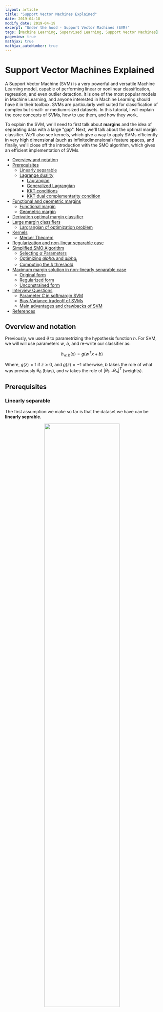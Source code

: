 ```yaml
---
layout: article
title: "Support Vector Machines Explained"
date: 2019-04-18
modify_date: 2019-04-19
excerpt: "Under the hood - Support Vector Machines (SVM)"
tags: [Machine Learning, Supervised Learning, Support Vector Machines]
pageview: true
mathjax: true
mathjax_autoNumber: true
---
```



# Support Vector Machines Explained

A Support Vector Machine (SVM) is a very powerful and versatile Machine Learning model, capable of performing linear or nonlinear classification, regression, and even outlier detection. It is one of the most popular models in Machine Learning, and anyone interested in Machine Learning should have it in their toolbox. SVMs are particularly well suited for classification of complex but small- or medium-sized datasets. In this tutorial, I will explain the core concepts of SVMs, how to use them, and how they work.

To explain the SVM, we'll need to first talk about **margins** and the idea of separating data with a large "gap". Next, we'll talk about the optimal margin classifier. We'll also see kernels, which give a way to apply SVMs efficiently in very high dimensional (such as infinitedimensional) feature spaces, and finally, we'll close off the introduction with the SMO algorithm, which gives an efficient implementation of SVMs.

- [Overview and notation](#overview-and-notation)
- [Prerequisites](#prerequisites)
  - [Linearly separable](#linearly-separable)
  - [Lagrange duality](#lagrange-duality)
    - [Lagrangian](#lagrangian)
    - [Generalized Lagrangian](#generalized-lagrangian)
    - [KKT conditions](#kkt-conditions)
    - [KKT dual complementarity condition](#kkt-dual-complementarity-condition)
- [Functional and geometric margins](#functional-and-geometric-margins)
  - [Functional margin](#functional-margin)
  - [Geometric margin](#geometric-margin)
- [Derivation optimal margin classifier](#derivation-optimal-margin-classifier)
- [Large margin classifiers](#large-margin-classifiers)
  - [Largrangian of optimization problem](#largrangian-of-optimization-problem)
- [Kernels](#kernels)
  - [Mercer Theorem](#mercer-theorem)
- [Regularization and non-linear separable case](#regularization-and-non-linear-separable-case)
- [Simplified SMO Algorithm](#simplified-smo-algorithm)
  - [Selecting $\alpha$ Parameters](#selecting-alpha-parameters)
  - [Optimizing $alpha_i$ and $alpha_j$](#optimizing-alpha_i-and-alpha_j)
  - [Computing the $b$ threshold](#computing-the-b-threshold)
- [Maximum margin solution in non-linearly separable case](#maximum-margin-solution-in-non-linearly-separable-case)
  - [Original form](#original-form)
  - [Regularized form](#regularized-form)
  - [Unconstrained form](#unconstrained-form)
- [Interview Questions](#interview-questions)
  - [Parameter $C$ in softmargin SVM](#parameter-c-in-softmargin-svm)
  - [Bias-Variance tradeoff of SVMs](#bias-variance-tradeoff-of-svms)
  - [Main advantages and drawbacks of SVM](#main-advantages-and-drawbacks-of-svm)
- [References](#references)


## Overview and notation

Previously, we used $\theta$ to parametrizing the hypothesis function $h$. For SVM, we will will use parameters $w$, $b$, and re-write our classifier as:

$$h_{w, b}(x)=g\left(w^{T} x+b\right)$$

Where, $g(z) = 1$ if $z \geq 0$, and $g(z) = −1$ otherwise, $b$ takes the role of what was previously $\theta_{0}$ (bias), and $w$ takes the role of $\left[\theta_{1} \ldots \theta_{n}\right]^{T}$ (weights).


## Prerequisites

### Linearly separable

The first assumption we make so far is that the dataset we have can be **linearly seprable**.

<div align="center">
  <img src="https://cdn-images-1.medium.com/max/1600/1*JVZ4FXVRlr1oN-4ffq_kNQ.png" width="70%">
  <p>Non-linearly separable and linearly separable. <a href="https://medium.com/@vivek.yadav/how-neural-networks-learn-nonlinear-functions-and-classify-linearly-non-separable-data-22328e7e5be1">Image resource: Vivek Yadav's Medium blog</a></p>
</div><br>

The image on the RHS is a case of linearly separable, which is possible to separate the two classes examples by using some separating hyperplane. In this case, Kernel function has been used to project low dimensional data to high dimension. Low dimensional data is not lineary separable, however, it may be linearly separable in a higher dimension.



### Lagrange duality

#### Lagrangian 

Optimization problems may be viewed from either of two perspectives, the **primal problem** or the **dual problem**.

Consider a optimzation problem as follows:

$$
\begin{aligned} {\min_{w}} \quad & {f(w)} \\ \textrm{s.t.} \quad & {h_{i}(w) \quad i=1, \dots, l} \end{aligned}
$$


Then we define the **Lagrangian** of the preceding problem as:

$$
\mathcal{L}(w, \beta) = f(w) + \sum_{i=1}^{l} \beta_{i} h_{i}(w)
$$

The $\beta_i$'s are called **Lagrange multipliers**. The next step is to take the derivatie of $\mathcal{L}$ w.r.t $w$ and $\beta$ and set to zero to solve for $w$ and $\beta$.



#### Generalized Lagrangian

As we said before, optimization can be viewed as **primal** problem as well as **dual** problem. Let us define the **primal** optimization problem:


$$
\begin{aligned} \min_{w} \quad & f(w) \\ \textrm{s.t.} \quad & g_{i}(w) \leq 0, \quad i=1, \dots, k \\ & h_{i}(w)=0, \quad i=1, \dots, l. \end{aligned}
$$


The **generalized Lagrangian** is defined as follows:


$$
\mathcal{L}(w, \alpha, \beta) = f(w) + \sum \limits_{i=1}^{k} \alpha_i g_i(w) + \sum \limits_{i=1}^{l} \beta_i h_i(w)
$$


Here, the $\alpha_i$'s and $\beta_i$ 's are the Lagrange multipliers.

We use $\mathcal{P}$ to stand for "primal". If $w$ violates any of the constraints, then we could derive that


$$
\begin{aligned} \theta_{\mathcal{P}}(w) &=\max_{\alpha, \beta : \alpha_{i} \geq 0} f(w)+\sum_{i=1}^{k} \alpha_{i} g_{i}(w)+\sum_{i=1}^{l} \beta_{i} h_{i}(w) \\ &=\infty \end{aligned}
$$


The $\theta_{\mathcal{P}}$ takes the same value as the objective if $w$ satisfies our primal constraints.


$$
\min_{w} \theta_{\mathcal{P}}(w) = \min_w \max \limits_{\alpha, \beta: \alpha_i \geq 0} \mathcal{L}(w, \alpha, \beta).
$$


We use $p^{\*}$ to stand for the **value** of the primal problem, which means that $p^{\*} = \min \limits_{w} \theta_{\mathcal{P}}(w)$. Like we defined $\mathcal{P}$ subscript as primal problem before, we use $\mathcal{D}$ subscript standing for "dual" problem.


$$
\max \limits_{\alpha, \beta: \alpha_i \geq 0} \theta_{\mathcal{D}}(\alpha, \beta) = \max \limits_{\alpha, \beta: \alpha_i \geq 0} \min_w \mathcal{L}(w, \alpha, \beta)
$$


The dual problem and primal problem are related as follows:


$$ d^{*} = \max \limits_{\alpha, \beta: \alpha_i \geq 0} \min_w \mathcal{L}(w, \alpha, \beta) \leq \min_w \max \limits_{\alpha, \beta: \alpha_i \geq 0} \mathcal{L}(w, \alpha, \beta) = p^{*}. $$


> In general, you may think $\max \min \leq \min \max$ is always true.

Under certain conditions, we can get:

$$d^{*} = p^{*}.$$


So that we can solver the dual problem in lieu of the primal problem under some conditions.


#### KKT conditions

Suppose:

- $f$ and the $g_i$'s are convex
- $h_i$'s are affine
- further assumption: $g_i$ are (strictly) feasible

this means that there exists some $w$ so that $g_i(w) < 0$ for all $i$. Under our above assumptions, there must exist $w^{\*}$ , $\alpha^{\*}$ , $\beta^{\*}$ so that $w^{\*}$ is the solution to the primal problem, $\alpha^{\*}$ , $\beta^{\*}$ are the solution to the dual problem, and moreover $p^{\*} = d^{\*} = \mathcal{L}(w^{\*}, \alpha^{\*}, \beta^{\*})$. Moreover, $w^{\*}$ , $\alpha^{\*}$ , $\beta^{\*}$ satisfy the **Karush-Kuhn-Tucker (KKT)** conditions, which are as follows:


$$
\begin{aligned} \frac{\partial}{\partial w_{i}} \mathcal{L}\left(w^{*}, \alpha^{*}, \beta^{*}\right) &=0, \quad i=1, \ldots, n \\ \frac{\partial}{\partial \beta_{i}} \mathcal{L}\left(w^{*}, \alpha^{*}, \beta^{*}\right) &=0, \quad i=1, \ldots, l \\ \alpha_{i}^{*} g_{i}\left(w^{*}\right) &=0, \quad i=1, \ldots, k \\ g_{i}\left(w^{*}\right) & \leq 0, \quad i=1, \ldots, k \\ \alpha^{*} & \geq 0, \quad i=1, \ldots, k \end{aligned}
$$


If some $w^{\*}$, $\alpha^{\*}$, $\beta^{\*}$ satisfy KKT conditions, then it is also a solution to the primal and dual problems.


#### KKT dual complementarity condition

$$\alpha_{i}^{*} g_{i}(w^{*}) = 0, \quad i=1, \ldots, k.$$

This equation is called KKT dual complementarity condition which is very useful when:

- SVM has only a small number of "support vectors".
- give convergence test when we talk about the SMO algorithm.


## Functional and geometric margins

### Functional margin

Consider training example $(x^{(i)}, y^{(i)})$, the functional margin of $(w, b)$ w.r.t. the training example is as follows:

$$
\hat{\gamma}^{(i)} = y^{(i)} (w^T x + b).
$$

A large functional margin represents a confident and a correct prediction. Given training set $S = \{ (x^{(i)}, y^{(i)}); i = 1,\dots, m \}$, we also define the functional margin of $(w, b)$ w.r.t. $S$ to be smallest of the functional margins $\hat{\gamma}$ of the individual training examples.

$$
\hat{\gamma} = \min \limits_{i=1, \dots, m} \hat{\gamma}^{(i)}.
$$


### Geometric margin

Let's now talk ablout geometric margin.


<div align="center">
  <img src="https://github.com/Zhenye-Na/Zhenye-Na.github.io/blob/master/assets/images/posts-img/intro2svm/geometric-margins.png?raw=true" width="50%">
  <p>Geometric margin. Image resource: Andrew Ng's lecture notes on SVM</p>
</div><br>

We define geometric margin as:

$$
\gamma^{(i)} = y^{(i)} \Large( \large( \frac{w}{\|w\|} \large)^T x^{(i)} + \frac{b}{\|w\|} \Large).
$$


Given training set $S = \{ (x^{(i)}, y^{(i)}); i = 1, \dots, m \}$, we define the geometric margin of $(w, b)$ w.r.t. $S$ to be smallest of the geometric margins $\gamma$ of the individual training examples.

$$
\gamma = \min \limits_{i=1, \dots, m} \gamma^{(i)}.
$$


## Derivation optimal margin classifier

We assume the training set is linearly separable and we would like to find the maximum margin classifier. We pose the following optimization problem:

$$
\begin{aligned} \max_{\gamma, w, b} \quad & \gamma \\ \textrm{ s.t. } \quad & y^{(i)}\left(w^{T} x^{(i)}+b\right) \geq \gamma, \quad i=1, \ldots, m \\ &\|w\|=1 \end{aligned}
$$


$\| w \| = 1$ ensures that the **functional margin equals to geometric margin**, but this constraint is "non-convex". So we transformed this optimization problem as follows:


$$\begin{aligned} \max_{\hat{\gamma}, w, b} \quad  & \frac{\hat{\gamma}}{\|w\|} \\ \text { s.t. } \quad  & y^{(i)}\left(w^{T} x^{(i)}+b\right) \geq \hat{\gamma}, \quad i=1, \ldots, m \end{aligned}$$

Then we scale the factor of $w$ and $b$ to make $\hat{\gamma} = 1$. Note that maximize $\hat{\gamma} / \|w\| = 1/\|w\|$ is the same thing as minimize the $\|w\|^2$. We have the following optimization problem:

$$\begin{aligned} \min_{\gamma, w, b} \quad & \frac{1}{2}\|w\|^{2} \\ \text { s.t. } \quad& y^{(i)}\left(w^{T} x^{(i)}+b\right) \geq 1, \quad i=1, \ldots, m \end{aligned}$$

Its solution gives us **optimal margin classifier** and it is a quadratic programming (QP) problem which can be solved using and QP solver.


## Large margin classifiers

According to Largrange duality we re-write the constaints as

$$\begin{aligned} \min_{\gamma, w, b} \quad & \frac{1}{2}\|w\|^{2} \\ \text { s.t. } \quad & 1-y^{(i)} (w^{T} x^{(i)}+b ) \leq 0, \quad i=1, \ldots, m \end{aligned}$$

where


$$
g_i(w) = 1 - y^{(i)} (w^T x^{(i)} + b) \leq 0
$$


From KKT dual complementarily condition, we have $\alpha_i > 0$ only for the training examples with contraints $g_i(w) = 0$, where functional margin equals to $1$. The points with the smallest margins are exactly the ones closest to the decision boundary; here, the red points that lie on the dashed lines parallel to the decision boundary. Thus, only two of the $\alpha_i$'s—namely, the ones corresponding to these training examples - will be non-zero at the optimal solution to our optimization problem. These points are called the support vectors in this problem. The fact that the number of support vectors can be much smaller than the size the training set will be useful later.

<div align="center">
  <img src="https://github.com/Zhenye-Na/Zhenye-Na.github.io/blob/master/assets/images/posts-img/intro2svm/margin.png?raw=true" width="40%">
  <p>Support Vectors. Image source <a href="http://svm.michalhaltuf.cz/support-vector-machines/">Michal's blog of "Support vector machines"</a></p>
</div><br>

Something to remember concerning support vectors:

1. functional margin $\hat{\gamma} = 1$
2. $\alpha \neq 0$
3. $g_i(w) = 0$


### Largrangian of optimization problem

The next is to derive Largrangian for the optimization problem we have:

$$
\mathcal{L}(w, b, \alpha) = \frac{1}{2} \|w\|^{2} - \sum_{i=1}^{m} \alpha_{i }\left[y^{(i)}\left(w^{T} x^{(i)}+b\right)-1\right].
$$

Then we need take the derivatives corresponding to $w$ and $\beta$ and we will get:

$$
\nabla_{w} \mathcal{L}(w, b, \alpha)=w-\sum_{i=1}^{m} \alpha_{i} y^{(i)} x^{(i)}=0 \Longrightarrow w=\sum_{i=1}^{m} \alpha_{i} y^{(i)} x^{(i)}
$$

and

$$
\frac{\partial}{\partial b} \mathcal{L}(w, b, \alpha)=\sum_{i=1}^{m} \alpha_{i} y^{(i)}=0
$$

After taking the derivatives corresponding to $w$ and $\beta$, we construct the dual optimization problem:

$$
\begin{aligned} \max_{\alpha} \quad & W(\alpha)=\sum_{i=1}^{m} \alpha_{i}-\frac{1}{2} \sum_{i, j=1}^{m} y^{(i)} y^{(j)} \alpha_{i} \alpha_{j}\left\langle x^{(i)}, x^{(j)}\right\rangle \\ \textrm{s.t.} \quad & \alpha_{i} \geq 0, \quad i=1, \ldots, m \\ & \sum_{i=1}^{m} \alpha_{i} y^{(i)}=0 \end{aligned}
$$

You may be wondering how comes the formula of $W(\alpha)$, you can follow the following steps

$$
\begin{aligned}
\mathcal{L}(w, b, \alpha) &= \frac{1}{2}\|w\|^{2}-\sum_{i=1}^{m} \alpha_{i}\left[y^{(i)}\left(w^{T} x^{(i)}+b\right)-1\right] \\
&=\frac{1}{2} w^{T} w-\sum_{i=1}^{m} \alpha_{i} y^{(i)} w^{T} x^{(i)}-\sum_{i=1}^{m} \alpha_{i} y^{(i)} b+\sum_{i=1}^{m} \alpha_{i} \\
&=\frac{1}{2} w^{T} \sum_{i=1}^{m} \alpha_{i} y^{(i)} x^{(i)}-\sum_{i=1}^{m} \alpha_{i} y^{(i)} w^{T} x^{(i)}-\sum_{i=1}^{m} \alpha_{i} y^{(i)} b+\sum_{i=1}^{m} \alpha_{i} \\ 
&=\frac{1}{2} w^{T} \sum_{i=1}^{m} \alpha_{i} y^{(i)} x^{(i)}-w^{T} \sum_{i=1}^{m} \alpha_{i} y^{(i)} x^{(i)}-\sum_{i=1}^{m} \alpha_{i} y^{(i)} b+\sum_{i=1}^{m} \alpha_{i} \\
&=-\frac{1}{2} w^{T} \sum_{i=1}^{m} \alpha_{i} y^{(i)} x^{(i)}-\sum_{i=1}^{m} \alpha_{i} y^{(i)} b+\sum_{i=1}^{m} \alpha_{i} \\
&=-\frac{1}{2} w^{T} \sum_{i=1}^{m} \alpha_{i} y^{(i)} x^{(i)}-b \sum_{i=1}^{m} \alpha_{i} y^{(i)}+\sum_{i=1}^{m} \alpha_{i} \\
&=-\frac{1}{2}\left(\sum_{i=1}^{m} \alpha_{i} y^{(i)} x^{(i)}\right)^{T} \sum_{i=1}^{m} \alpha_{i} y^{(i)} x^{(i)}-b \sum_{i=1}^{m} \alpha_{i} y^{(i)}+\sum_{i=1}^{m} \alpha_{i} \\
&=-\frac{1}{2} \sum_{i=1}^{m} \alpha_{i} y^{(i)}\left(x^{(i)}\right)^{T} \sum_{i=1}^{m} \alpha_{i} y^{(i)} x^{(i)}-b \sum_{i=1}^{m} \alpha_{i} y^{(i)}+\sum_{i=1}^{m} \alpha_{i} \\
&=-\frac{1}{2} \sum_{i, j=1}^{m} \alpha_{i} y^{(i)}\left(x^{(i)}\right)^{T} \alpha_{j} y^{(j)} x^{(j)}-b \sum_{i=1}^{m} \alpha_{i} y^{(i)}+\sum_{i=1}^{m} \alpha_{i}
\end{aligned}
$$

to derive $\mathcal{L}(w, b, \alpha)$, however, in the previous step, we are doing the minimization, so we are maximize the $-\mathcal{L}(w, b, \alpha)$ and we construct the Lagrangian for our optimization problem.

$$
\begin{aligned} \mathcal{L}(w, b, \alpha) &=\frac{1}{2} \sum_{i, j=1}^{n} \alpha_{i} \alpha_{j} y_{i} y_{j} x_{i}^{T} x_{j}-\sum_{i, j=1}^{n} \alpha_{i} \alpha_{j} y_{i} y_{j} x_{i}^{T} x_{j}-b \sum_{i=1}^{n} \alpha_{i} y_{i}+\sum_{i=1}^{n} \alpha_{i} \\ &=\sum_{i=1}^{n} \alpha_{i}-\frac{1}{2} \sum_{i, j=1}^{n} \alpha_{i} \alpha_{j} y_{i} y_{j} x_{i}^{T} x_{j} \end{aligned}
$$

The optimal value for intercept term $b^*$ is:

$$b^{*}=-\frac{\max_{i : y^{(i)}=-1} w^{* T} x^{(i)}+\min _{i : y^{(i)}=1} w^{* T} x^{(i)}}{2}$$


## Kernels

In the preceding section, we successfully give the optimal value of $w$ in terms of (the optimal value of) $\alpha$. Suppose we've fit our model's parameters to a training set, and now wish to make a prediction at a new point input $x$. We would then calculate $w^T x + b$, and predict $y = 1$ if and only if this quantity is bigger than zero. This quantity can also be written:

$$\begin{aligned} w^{T} x+b &=\left(\sum_{i=1}^{m} \alpha_{i} y^{(i)} x^{(i)}\right)^{T} x+b \\ &=\sum_{i=1}^{m} \alpha_{i} y^{(i)}\left\langle x^{(i)}, x\right\rangle+ b \end{aligned}$$

This is very useful as we noticed that there is a inner product part in the formula above. Given a feature mapping $\phi$, we define the **kernel** $K$ to be defined as:

$$K(x,z)=\phi(x)^T\phi(z)$$

We could also define a Kernel matrix $K_{i j}=K\left(x^{(i)}, x^{(j)}\right)$. if $K$ is a valid Kernel, then $K_{i j}=K\left(x^{(i)}, x^{(j)}\right)=\phi\left(x^{(i)}\right)^{T} \phi\left(x^{(j)}\right)=\phi\left(x^{(j)}\right)^{T} \phi\left(x^{(i)}\right)=K\left(x^{(j)}, x^{(i)}\right)=K_{j i}$. Hence $K$ must be symmetric.

Letting $\phi_{k}(x)$ denote the $k$-th coordinate of the vector $\phi(x)$, we find that for **any** vector $z$, we have

$$
\begin{aligned} z^{T} K z &=\sum_{i} \sum_{j} z_{i} K_{i j} z_{j} \\ &=\sum_{i} \sum_{j} z_{i} \phi\left(x^{(i)}\right)^{T} \phi\left(x^{(j)}\right) z_{j} \\ &=\sum_{i} \sum_{j} \sum_{i} \sum_{k} \phi_{k}\left(x^{(i)}\right) \phi_{k}\left(x^{(j)}\right) z_{j} \\ &=\sum_{k} \sum_{i} \sum_{j} z_{i} \phi_{k}\left(x^{(i)}\right) \phi_{k}\left(x^{(j)}\right) z_{j} \\ &=\sum_{k}\left(\sum_{i} z_{i} \phi_{k}\left(x^{(i)}\right)\right)^{2} \\ & \geq 0 \end{aligned}
$$

Since $z$ was arbitrary, this shows that $K$ is positive semi-deﬁnite ($K \geq 0$).

### Mercer Theorem

**Theorem (Mercer).** Let $K : \mathbb{R}^{n} \times \mathbb{R}^{n} \mapsto \mathbb{R}$ be given. Then for $K$ to be a valid (Mercer) kernel, it is necessary and sufficient that for any $\left\{x^{(1)}, \ldots, x^{(m)}\right\},(m<\infty)$, the corresponding kernel matrix is symmetric positive semi-deﬁnite.


## Regularization and non-linear separable case

The derivation of the SVM presented so far assumes that the data is **linearly separable**. Although mapping data to a high-dimensional feature space via $\phi$ usually increases the likelihood of data separability, we cannot guarantee that it will always be. Also, in some cases, it is not clear that finding a separation hyperplane is exactly what we want to do because it can be susceptible to outliers. For example, the left side of the figure below shows an optimal margin classifier. When an outlier is added to the upper left corner (right), it will cause a dramatic swing in the decision boundary, and the resulting classifier is small. The excess amount.

<div align="center">
  <img src="https://github.com/Zhenye-Na/Zhenye-Na.github.io/blob/master/assets/images/posts-img/intro2svm/regularization.png?raw=true" width="70%">
  <p>Regularized separating hyperplane in non-linearly separable case.</p>
</div><br>


In order to make SVM work for **non-linearly separable datasets** as well as **less sensitive to outliers**. We introduce the $\ell_1$ regularization term, also people call this **softmargin SVM**.


$$
\begin{align*}
\min_{r,w,b} \quad & \frac{1}{2}\|w\|^2 + C \sum_{i=1}^{m}{\xi_{i}}\\
\textrm{s.t.} \quad & y^{(i)}(w^T(x^{(i)}+b)) \geq 1 - \xi_{i} \quad i = 1, \dots, m\\
  & \xi_i \geq 0  \quad i = 1, \dots, m \\
\end{align*}
$$


As before, we can form the Lagrangian, and take the derivatives and set to zero:

$$\mathcal{L}(w, b, \xi, \alpha, r)=\frac{1}{2} w^{T} w + C \sum_{i=1}^{m} \xi_{i}-\sum_{i=1}^{m} \alpha_{i}\left[y^{(i)}\left(x^{T} w+b\right)-1+\xi_{i}\right]-\sum_{i=1}^{m} r_{i} \xi_{i}.$$

and we can obtain the following dual form of the problem:

$$
\begin{aligned} \max_{\alpha} \quad & W(\alpha)=\sum_{i=1}^{m} \alpha_{i}-\frac{1}{2} \sum_{i, j=1}^{m} y^{(i)} y^{(j)} \alpha_{i} \alpha_{j}\left\langle x^{(i)}, x^{(j)}\right\rangle \\ \text { s.t. } \quad & 0 \leq \alpha_{i} \leq C, \quad i=1, \ldots, m \\ & \sum_{i=1}^{m} \alpha_{i} y^{(i)}=0 \end{aligned}
$$

Also, the KKT dual-complementarity conditions are:

$$
\begin{aligned} \alpha_{i}=0 & \Rightarrow y^{(i)}\left(w^{T} x^{(i)}+b\right) \geq 1 \\ \alpha_{i}=C & \Rightarrow y^{(i)}\left(w^{T} x^{(i)}+b\right) \leq 1 \\ 0<\alpha_{i}<C & \Rightarrow y^{(i)}\left(w^{T} x^{(i)}+b\right)=1 \end{aligned}
$$


## Simplified SMO Algorithm

The SMO (sequential mimimal optimization) algorithm gives an efficient way to **solve the dual problem arising from the derivation of the SVM problem in a more efficient way**. The full SMO algorithm contains many optimizations designed to speed up the algorithm on large datasets and ensure that the algorithm converges even under degenerate conditions. 

According to the KKT dual-complementarity conditions in the previous section. Any $\alpha_i$'s that satisfy these properties for all $i$ will be an optimal solution to the optimization problem given above. The SMO algorithm iterates until all these conditions are satisfied (to within a certain tolerance) thereby ensuring convergence.

SMO algorithm could be viewed as the following three steps:

- selects two $\alpha$ parameters, $\alpha_i$ and $\alpha_j$;
- optimizes the objective value jointly for both these $\alpha$'s;
- adjusts the $b$ parameter based on the new $\alpha$'s;

This process is repeated until the $\alpha$'s converge.

### Selecting $\alpha$ Parameters

For the simplified version of SMO, we employ a much simple heuristic. We simply iterate over all $\alpha_i, i = 1, \ldots, m$. If $alpha_i$ does not fulfill the KKT conditions to within some numerical tolerance, we select $\alpha_j$ at random from the remaining $m − 1$ $\alpha$'s and attempt to jointly optimize $\alpha_i$ and $\alpha_j$. If none of the $\alpha$s are changed after a few iteration over all the $\alpha_i$'s, then the algorithm terminates.

It is important to realize that by employing this simplification, the algorithm is no longer guaranteed to converge to the global optimum , since we are not attempting to optimize all possible $alpha_i$, $alpha_j$ pairs, there exists the possibility that some pair could be optimized which we do not consider.

### Optimizing $\alpha_i$ and $\alpha_j$

After choosing the Lagrange multipliers $\alpha_i$ and $\alpha_j$ to optimize, we first compute constraints on the values of these parameters, then we solve the constrained maximization problem.

First we want to find bounds $L$ and $H$ such that $L \leq \alpha_j \leq H$ must hold in order for $\alpha_j$ to satisfy the constraint that $0 \leq \alpha_j \leq C$. It can be shown that these are given by the following:

$$
\begin{array}{ll}{\bullet} & {\text { If } y^{(i)} \neq y^{(j)}, \quad L=\max \left(0, \alpha_{j}-\alpha_{i}\right), \quad H=\min \left(C, C+\alpha_{j}-\alpha_{i}\right)} \\ {\bullet} & {\text { If } y^{(i)}=y^{(j)}, \quad L=\max \left(0, \alpha_{i}+\alpha_{j}-C\right), \quad H=\min \left(C, \alpha_{i}+\alpha_{j}\right)}\end{array}
$$

Now we want to find $\alpha_j$ so as to maximize the objective function. If this value ends up lying outside the bounds $L$ and $H$, we simply clip the value of $\alpha_j$ to lie within this range.

$$\alpha_{j} :=\alpha_{j}-\frac{y^{(j)}\left(E_{i}-E_{j}\right)}{\eta}$$

where

$$\begin{aligned} E_{k} &=f\left(x^{(k)}\right)-y^{(k)} \\ \eta &=2\left\langle x^{(i)}, x^{(j)}\right\rangle-\left\langle x^{(i)}, x^{(i)}\right\rangle-\left\langle x^{(j)}, x^{(j)}\right\rangle \end{aligned}$$

$E_{k}$ could be treated as the error between the SVM output on the kth example and the true label $y^{(k)}$. Then we used the $\alpha_j$ to find $\alpha_i$

$$\alpha_{i} :=\alpha_{i}+y^{(i)} y^{(j)}\left(\alpha_{j}^{(\mathrm{old})}-\alpha_{j}\right)$$


### Computing the $b$ threshold

After optimizing $\alpha_i$ and $\alpha_j$ , we select the threshold $b$ such that the KKT conditions are satisfied for the $i$th and $j$th examples. If, after optimization, $\alpha_i$ is not at the bounds (i.e., $0 < \alpha_i < C$), then the following threshold $b_{1}$ is valid, since it forces the SVM to output $y^{(i)}$ when the input is $x^{(i)}$

$$b_{1}=b-E_{i}-y^{(i)}\left(\alpha_{i}-\alpha_{i}^{(\text { old })}\right)\left\langle x^{(i)}, x^{(i)}\right\rangle- y^{(j)}\left(\alpha_{j}-\alpha_{j}^{(\text { old })}\right)\left\langle x^{(i)}, x^{(j)}\right\rangle$$

Similarly, the following threshold $b_{2}$ is valid if $0 < \alpha_j < C$

$$b_{2}=b-E_{j}-y^{(i)}\left(\alpha_{i}-\alpha_{i}^{(\text { old })}\right)\left\langle x^{(i)}, x^{(j)}\right\rangle- y^{(j)}\left(\alpha_{j}-\alpha_{j}^{(\text { old })}\right)\left\langle x^{(j)}, x^{(j)}\right\rangle$$

If both $0 < \alpha_i < C$ and $0 < \alpha_j < C$ then both these thresholds are valid, and they will be equal. If both new $\alpha$'s are at the bounds (i.e., $\alpha_i = 0$ or $\alpha_i = C$ and $\alpha_j = 0$ or $\alpha_j = C$) then all the thresholds between $b_{1}$ and $b_{2}$ satisfy the KKT conditions, we we let $b := (b1 + b2)/2$. This gives the complete equation for $b$,

$$b :=\left\{\begin{array}{ll}{b_{1}} & {\text { if } 0<\alpha_{i}<C} \\ {b_{2}} & {\text { if } 0<\alpha_{j}<C} \\ {\left(b_{1}+b_{2}\right) / 2} & {\text { otherwise }}\end{array}\right.$$



## Maximum margin solution in non-linearly separable case

### Original form

$$
\begin{aligned}
\min_{r,w,b} \quad & \frac{1}{2}\|w\|^2 + C \sum_{i=1}^{m}{\xi_{i}} \\
\text{s.t.} \quad & 1- \xi_{i} =  y^{(i)}w^Tx^{(i)} \quad i = 1, \ldots, m \\
\end{aligned}
$$



### Regularized form

$$
\begin{aligned}
\min_{r,w,b} \quad & \sum_{i=1}^{m}{\xi_{i}} + \frac{\lambda}{2}\|w\|^2 \\
\text{s.t.} \quad & 1- \xi_{i} =  y^{(i)}w^Tx^{(i)} \quad i = 1, \ldots, m \\
\end{aligned}
$$


### Unconstrained form

$$
\begin{aligned}
\min_{r,w,b} \quad & \ell_{hinge} (y^{(i)}w^Tx^{(i)}) + \frac{\lambda}{2}\|w\|^2 \\
\text{where} \quad & \ell_{hinge}(z) = \max \{ 0, 1-z \} \\
\end{aligned}
$$

**Hinge loss** ― The hinge loss is used in the setting of SVMs and is defined as follows:

$$L(z,y)=[1-yz]_+=\max(0,1-yz)$$

## Interview Questions

### Parameter $C$ in softmargin SVM

Recall the softmargin SVM is as follows:

$$
\begin{align*}
\min_{r,w,b} \quad & \frac{1}{2}\|w\|^2 + C \sum_{i=1}^{m}{\xi_{i}}\\
\textrm{s.t.} \quad & y^{(i)}(w^T(x^{(i)}+b)) \geq 1 - \xi_{i} \quad i = 1, \dots, m\\
  & \xi_i \geq 0  \quad i = 1, \dots, m \\
\end{align*}
$$

The parameter $C$ tells the algorithm how much you want to **avoid mis-classifying each training example**.

1. For large value of $C$, optimization will choose a smaller-margin hyperplane.
2. For small value of $C$, optimization will look for a larger-margin separating hyperplane.
3. For tiny value of $C$, will find mis-classified examples, even if data is linearly separable.


### Bias-Variance tradeoff of SVMs

We can derive a regularized form of SVM

$$
\min_{r,w,b} \quad \frac{1}{2}\|w\|^2 + C \sum_{i=1}^{m}{\xi_{i}}
$$

to

$$
\min_{r,w,b} \quad \sum_{i=1}^{m}{\xi_{i}} + \frac{\lambda}{2}\|w\|^2
$$

where $\lambda = \frac{1}{C}$.


The paramter $C$ controls the relative weighting between the twin goals of

1. making the $\|w\|^2$ small which makes the margin large.
2. ensuring that most examples have functional margin at least $1$.


The procedure of bias-variance tradeoff analysis can be as follows:

1. When $C$ is large, which means $\lambda$ is small. We ignore / take away regularization term and lead to a **high variance model** (overfitting related), so the separating hyperplane is more variable and the margin should be really **small**.
2. When $C$ is small, which mean $\lambda$ is large. We take too much regularization term into account, so that we have a **high bias model** (underfitting related), so the hyperplane is to ensure the margin is **large** enough.


### Main advantages and drawbacks of SVM

**Main advantages**

- Mathematically designed to *reduce the overfitting* by maximizing the margin between data points
- Prediction is fast
- Can manage a lot of data and a lot of features (high dimensional problems)
- Doesn't take too much memory to store


**Main drawbacks**

- Can be time consuming to train
- Parameterization can be tricky in some cases
- Communicating isn't easy


## References

- [1] Andrew Ng, CS229: Machine Learning lecture notes, Stanford.
- [2] A. G. Schwing, M. Telgarsky, CS446: Machine Learning lecture slides, UIUC.
- [3] Afshine Amidi and Shervine Amidi, [VIP cheatsheets for Stanford's CS 229 Machine Learning](https://stanford.edu/~shervine/teaching/cs-229/)
- [4] Chih-Wei Hsu, Chih-Chung Chang and Chih-Jen Lin, [A Practical Guide to Support Vector Classification](https://www.csie.ntu.edu.tw/~cjlin/papers/guide/guide.pdf)
- [5] Stack Exachange, [When using SVMs, why do I need to scale the features?](https://stats.stackexchange.com/questions/154224/when-using-svms-why-do-i-need-to-scale-the-features)
- [6] Jose De Dona, [Lagrangian Duality](http://www.eng.newcastle.edu.au/eecs/cdsc/books/cce/Slides/Duality.pdf)
- [7] Stanford CS229, Autumn 2009, [The Simplified SMO Algorithm](http://cs229.stanford.edu/materials/smo.pdf)
